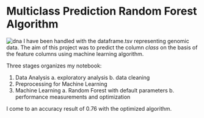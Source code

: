 # Multiclass Prediction Random Forest Algorithm

![dna](https://images.unsplash.com/photo-1637929476734-bd7f5f78e40a?ixlib=rb-4.0.3&ixid=M3wxMjA3fDB8MHxwaG90by1wYWdlfHx8fGVufDB8fHx8fA%3D%3D&auto=format&fit=crop&w=1632&q=80)
I have been handled with the dataframe.tsv representing genomic data. The aim of this project was to predict the column *class* on the basis of the feature columns using machine learning algorithm.

Three stages organizes my notebook:

1. Data Analysis
   a. exploratory analysis
   b. data cleaning
2. Preprocessing for Machine Learning
3. Machine Learning
   a. Random Forest with default parameters
   b. performance measurements and optimization

I come to an accuracy result of 0.76 with the optimized algorithm.
